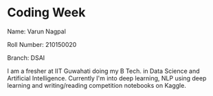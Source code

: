 # Coding Week

Name: Varun Nagpal

Roll Number: 210150020

Branch: DSAI

I am a fresher at IIT Guwahati doing my B Tech. in Data Science and Artificial Intelligence. Currently I'm into deep learning, NLP using deep learning and writing/reading competition notebooks on Kaggle.
